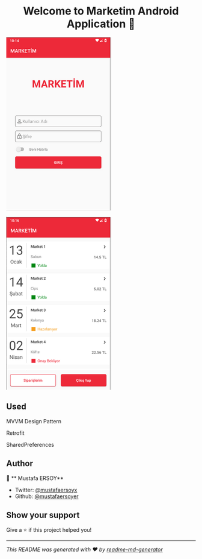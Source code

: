 <h1 align="center"> Welcome to Marketim Android Application 👋</h1>


![alt text](https://github.com/mustafaersoyer/marketTechChallenge/blob/master/login.png?raw=true)

![alt text](https://github.com/mustafaersoyer/marketTechChallenge/blob/master/order.png?raw=true)




## Used

MVVM Design Pattern

Retrofit

SharedPreferences




## Author

👤 ** Mustafa ERSOY**

* Twitter: [@mustafaersoyx](https://twitter.com/mustafaersoyx)
* Github: [@mustafaersoyer](https://github.com/mustafaersoyer)

## Show your support

Give a ⭐️ if this project helped you!

***
_This README was generated with ❤️ by [readme-md-generator](https://github.com/kefranabg/readme-md-generator)_
